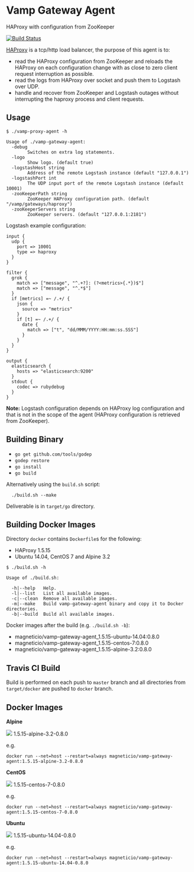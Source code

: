 # Vamp Gateway Agent

HAProxy with configuration from ZooKeeper

[![Build Status](https://travis-ci.org/magneticio/vamp-gateway-agent.svg?branch=master)](https://travis-ci.org/magneticio/vamp-gateway-agent)

[HAProxy](http://www.haproxy.org/) is a tcp/http load balancer, the purpose of this agent is to: 

- read the HAProxy configuration from ZooKeeper and reloads the HAProxy on each configuration change with as close to zero client request interruption as possible.
- read the logs from HAProxy over socket and push them to Logstash over UDP.
- handle and recover from ZooKeeper and Logstash outages without interrupting the haproxy process and client requests.

## Usage

```
$ ./vamp-proxy-agent -h
                                       
Usage of ./vamp-gateway-agent:
  -debug
        Switches on extra log statements.
  -logo
        Show logo. (default true)
  -logstashHost string
        Address of the remote Logstash instance (default "127.0.0.1")
  -logstashPort int
        The UDP input port of the remote Logstash instance (default 10001)
  -zooKeeperPath string
        ZooKeeper HAProxy configuration path. (default "/vamp/gateways/haproxy")
  -zooKeeperServers string
        ZooKeeper servers. (default "127.0.0.1:2181")
```

Logstash example configuration:

```
input {
  udp {
    port => 10001
    type => haproxy
  }
}

filter {
  grok {
    match => ["message", "^.+?]: (?<metrics>{.*})$"]
    match => ["message", "^.*$"]
  }
  if [metrics] =~ /.+/ {
    json {
      source => "metrics"
    }
    if [t] =~ /.+/ {
      date {
        match => ["t", "dd/MMM/YYYY:HH:mm:ss.SSS"]
      }
    }
  }
}

output {
  elasticsearch {
    hosts => "elasticsearch:9200"
  }
  stdout {
    codec => rubydebug
  }
}
```

**Note:** Logstash configuration depends on HAProxy log configuration and that is not in the scope of the agent (HAProxy configuration is retrieved from ZooKeeper). 

## Building Binary

- `go get github.com/tools/godep`
- `godep restore`
- `go install`
- `go build`

Alternatively using the `build.sh` script:
```
  ./build.sh --make
```
Deliverable is in `target/go` directory.
 
## Building Docker Images

Directory `docker` contains `Dockerfile`s for the following:

- HAProxy 1.5.15
- Ubuntu 14.04, CentOS 7 and Alpine 3.2

```
$ ./build.sh -h

Usage of ./build.sh:

  -h|--help   Help.
  -l|--list   List all available images.
  -c|--clean  Remove all available images.
  -m|--make   Build vamp-gateway-agent binary and copy it to Docker directories.
  -b|--build  Build all available images.

```

Docker images after the build (e.g. `./build.sh -b`): 

- magneticio/vamp-gateway-agent_1.5.15-ubuntu-14.04:0.8.0
- magneticio/vamp-gateway-agent_1.5.15-centos-7:0.8.0
- magneticio/vamp-gateway-agent_1.5.15-alpine-3.2:0.8.0 

## Travis CI Build

Build is performed on each push to `master` branch and all directories from `target/docker` are pushed to `docker` branch.

## Docker Images

**Alpine**

[![](https://badge.imagelayers.io/magneticio/vamp-gateway-agent:1.5.15-alpine-3.2-0.8.0.svg)](https://imagelayers.io/?images=magneticio/vamp-gateway-agent:1.5.15-alpine-3.2-0.8.0) 1.5.15-alpine-3.2-0.8.0

e.g.

```
docker run --net=host --restart=always magneticio/vamp-gateway-agent:1.5.15-alpine-3.2-0.8.0
```

**CentOS**

[![](https://badge.imagelayers.io/magneticio/vamp-gateway-agent:1.5.15-centos-7-0.8.0.svg)](https://imagelayers.io/?images=magneticio/vamp-gateway-agent:1.5.15-centos-7-0.8.0) 1.5.15-centos-7-0.8.0

e.g.

```
docker run --net=host --restart=always magneticio/vamp-gateway-agent:1.5.15-centos-7-0.8.0
```

**Ubuntu**

[![](https://badge.imagelayers.io/magneticio/vamp-gateway-agent:1.5.15-ubuntu-14.04-0.8.0.svg)](https://imagelayers.io/?images=magneticio/vamp-gateway-agent:1.5.15-ubuntu-14.04-0.8.0) 1.5.15-ubuntu-14.04-0.8.0

e.g.

```
docker run --net=host --restart=always magneticio/vamp-gateway-agent:1.5.15-ubuntu-14.04-0.8.0
```
